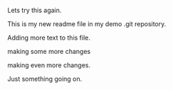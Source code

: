 Lets try this again.

This is my new readme file in my demo .git repository.

Adding more text to this file.

making some more changes

making even more changes.

Just something going on.